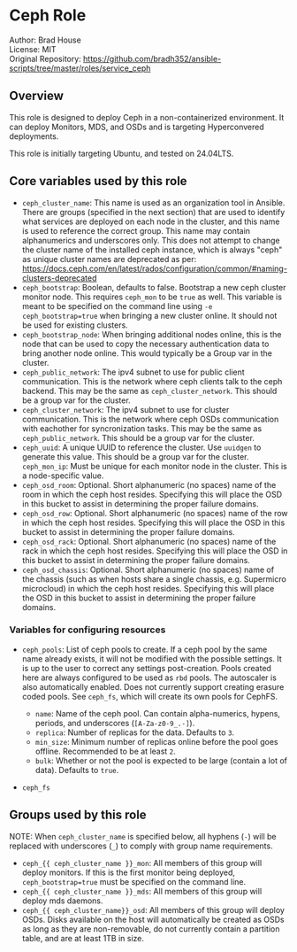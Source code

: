 # Ceph Role

Author: Brad House<br/>
License: MIT<br/>
Original Repository: https://github.com/bradh352/ansible-scripts/tree/master/roles/service_ceph

## Overview

This role is designed to deploy Ceph in a non-containerized environment.  It can
deploy Monitors, MDS, and OSDs and is targeting Hyperconvered deployments.

This role is initially targeting Ubuntu, and tested on 24.04LTS.

## Core variables used by this role
* `ceph_cluster_name`: This name is used as an organization tool in Ansible.
  There are groups (specified in the next section) that are used to identify
  what services are deployed on each node in the cluster, and this name is
  used to reference the correct group.  This name may contain alphanumerics
  and underscores only.  This does not attempt to change the cluster name of the
  installed ceph instance, which is always "ceph" as unique cluster names are
  deprecated as per:
  https://docs.ceph.com/en/latest/rados/configuration/common/#naming-clusters-deprecated
* `ceph_bootstrap`: Boolean, defaults to false. Bootstrap a new ceph cluster
  monitor node.  This requires `ceph_mon` to be `true` as well. This variable is
  meant to be specified on the command line using `-e ceph_bootstrap=true` when
  bringing a new cluster online.  It should not be used for existing clusters.
* `ceph_bootstrap_node`: When bringing additional nodes online, this is the
  node that can be used to copy the necessary authentication data to bring
  another node online.  This would typically be a Group var in the cluster.
* `ceph_public_network`: The ipv4 subnet to use for public client communication.
  This is the network where ceph clients talk to the ceph backend.  This may
  be the same as `ceph_cluster_network`.  This should be a group var for the
  cluster.
* `ceph_cluster_network`: The ipv4 subnet to use for cluster communication. This
  is the network where ceph OSDs communication with eachother for syncronization
  tasks.  This may be the same as `ceph_public_network`.  This should be a group
  var for the cluster.
* `ceph_uuid`: A unique UUID to reference the cluster.  Use `uuidgen` to
  generate this value.  This should be a group var for the cluster.
 `ceph_mon_ip`: Must be unique for each monitor node in the cluster.  This
  is a node-specific value.
* `ceph_osd_room`: Optional. Short alphanumeric (no spaces) name of the room in
  which the ceph host resides.  Specifying this will place the OSD in this
  bucket to assist in determining the proper failure domains.
* `ceph_osd_row`: Optional. Short alphanumeric (no spaces) name of the row in
  which the ceph host resides.  Specifying this will place the OSD in this
  bucket to assist in determining the proper failure domains.
* `ceph_osd_rack`: Optional. Short alphanumeric (no spaces) name of the rack in
  which the ceph host resides.  Specifying this will place the OSD in this
  bucket to assist in determining the proper failure domains.
* `ceph_osd_chassis`: Optional. Short alphanumeric (no spaces) name of the
  chassis (such as when hosts share a single chassis, e.g. Supermicro microcloud)
  in which the ceph host resides.  Specifying this will place the OSD in this
  bucket to assist in determining the proper failure domains.

### Variables for configuring resources

* `ceph_pools`: List of ceph pools to create.  If a ceph pool by the same name
  already exists, it will not be modified with the possible settings.  It is
  up to the user to correct any settings post-creation.  Pools created here are
  always configured to be used as `rbd` pools.  The autoscaler is also automatically
  enabled.  Does not currently support creating erasure coded pools.
  See `ceph_fs`, which will create its own pools for CephFS.
  * `name`: Name of the ceph pool.  Can contain alpha-numerics, hypens, periods,
    and underscores (`[A-Za-z0-9_.-]`).
  * `replica`: Number of replicas for the data.  Defaults to `3`.
  * `min_size`: Minimum number of replicas online before the pool goes offline.
    Recommended to be at least `2`.
  * `bulk`: Whether or not the pool is expected to be large (contain a lot of
    data).  Defaults to `true`.

* `ceph_fs`

## Groups used by this role

NOTE: When `ceph_cluster_name` is specified below, all hyphens (`-`) will be
      replaced with underscores (`_`) to comply with group name requirements.
* `ceph_{{ ceph_cluster_name }}_mon`: All members of this group will deploy
   monitors.  If this is the first monitor being deployed, `ceph_bootstrap=true`
   must be specified on the command line.
* `ceph_{{ ceph_cluster_name }}_mds`: All members of this group will deploy
   mds daemons.
* `ceph_{{ ceph_cluster_name}}_osd`: All members of this group will deploy
   OSDs. Disks available on the host will automatically be created as OSDs
   as long as they are non-removable, do not currently contain a partition
   table, and are at least 1TB in size.


